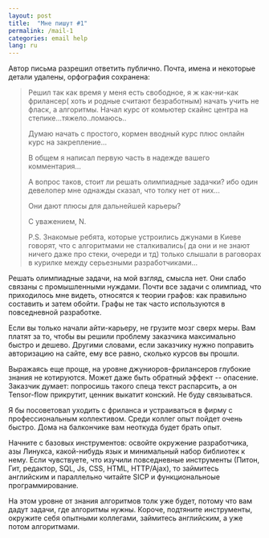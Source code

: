 ```yaml
---
layout: post
title:  "Мне пишут #1"
permalink: /mail-1
categories: email help
lang: ru
---
```


Автор письма разрешил ответить публично. Почта, имена и некоторые детали
удалены, орфография сохранена:

> Решил так как время у меня есть свободное, я ж как-ни-как фрилансер( хоть и
> родные считают безработным) начать учить не фласк, а алгоритмы. Начал курс от
> комьютер скайнс центра на степике...тяжело..ломаюсь..
>
> Думаю начать с простого, кормен вводный курс плюс онлайн курс на закрепление...
>
> В общем я написал первую часть в надежде вашего комментария...
>
> А вопрос таков, стоит ли решать олимпиадные задачки? ибо один девелопер мне
> однажды сказал, что толку нет от них...
>
> Они дают плюсы для дальнейшей карьеры?
>
> С уважением, N.
>
> P.S. Знакомые ребята, которые устроились джунами в Киеве говорят, что с
> алгоритмами не сталкивались( да они и не знают ничего даже про стеки, очереди и
> тд) только слышали в раговорах в курилке между серьезными разработчиками...

Решать олимпиадные задачи, на мой взгляд, смысла нет. Они слабо связаны с
промышленными нуждами. Почти все задачи с олимпиад, что приходилось мне видеть,
относятся к теории графов: как правильно составить и затем обойти. Графы не так
часто используются в повседневной разработке.

Если вы только начали айти-карьеру, не грузите мозг сверх меры. Вам платят за
то, чтобы вы решили проблему заказчика максимально быстро и дешево. Другими
словами, если заказчику нужно поправить авторизацию на сайте, ему все равно,
сколько курсов вы прошли.

Выражаясь еще проще, на уровне джуниоров-фрилансеров глубокие знания не
котируются. Может даже быть обратный эффект -- опасение. Заказчик думает:
попросишь такого спеца текст распарсить, а он Tensor-flow прикрутит, ценник
выкатит конский. Не буду связываться.

Я бы посоветовал уходить с фриланса и устраиваться в фирму с профессиональным
коллективом. Среди коллег опыт пойдет очень быстро. Дома на балкончике вам
неоткуда будет брать опыт.

Начните с базовых инструментов: освойте окружение разработчика, азы Линукса,
какой-нибудь язык и минимальный набор библиотек к нему. Если чувствуете, что
изучили повседневные инструменты (Питон, Гит, редактор, SQL, Js, CSS, HTML,
HTTP/Ajax), то займитесь английским и параллельно читайте SICP и функциональноые
программирование.

На этом уровне от знания алгоритмов толк уже будет, потому что вам дадут задачи,
где алгоритмы нужны. Короче, подтяните инструменты, окружите себя опытными
коллегами, займитесь английским, а уже потом алгоритмами.
